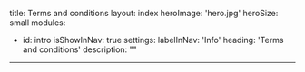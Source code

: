 title: Terms and conditions
layout: index
heroImage: 'hero.jpg'
heroSize: small
modules:
  - id: intro
    isShowInNav: true
    settings:
      labelInNav: 'Info'
      heading: 'Terms and conditions'
      description: ""
---
